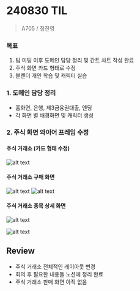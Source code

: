 # 240830 TIL

> A705 / 정진영

### 목표

1. 팀 미팅 이후 도메인 담당 정리 및 간트 차트 작성 완료
2. 주식 화면 카드 형태로 수정
3. 블렌더 개인 학습 및 캐릭터 실습

### 1. 도메인 담당 정리

- 홈화면, 은행, 제3금융권대출, 엔딩
- 각 화면 별 배경화면 및 캐릭터 생성

### 2. 주식 화면 와이어 프레임 수정

#### 주식 거래소 (카드 형태 수정)

![alt text](image.png)

#### 주식 거래소 구매 화면

![alt text](image-1.png)
![alt text](image-2.png)

#### 주식 거래소 종목 상세 화면

![alt text](image-3.png)

![alt text](image-4.png)

## Review

- 주식 거래소 전체적인 레이아웃 변경
- 회의 후 필요한 내용들 노션에 정리 완료
- 주식 거래소 판매 화면 아직 없음
